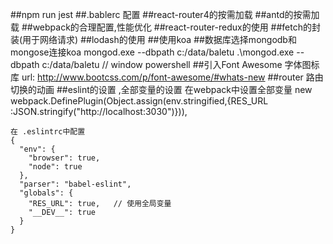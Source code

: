 ##npm run jest 
##.bablerc 配置
##react-router4的按需加载
##antd的按需加载
##webpack的合理配置,性能优化
##react-router-redux的使用
##fetch的封装(用于网络请求)
##lodash的使用
##使用koa
##数据库选择mongodb和mongose连接koa
mongod.exe --dbpath c:/data/baletu
.\mongod.exe --dbpath c:/data/baletu    // window powershell
##引入Font Awesome 字体图标库
url: http://www.bootcss.com/p/font-awesome/#whats-new
##router 路由切换的动画
##eslint的设置 ,全部变量的设置
    在webpack中设置全部变量
    new webpack.DefinePlugin(Object.assign(env.stringified,{RES_URL :JSON.stringify("http://localhost:3030")})),
    
    在 .eslintrc中配置
    {
      "env": {
        "browser": true,
        "node": true
      },
      "parser": "babel-eslint",
      "globals": {
        "RES_URL": true,   // 使用全局变量
        "__DEV__": true
      }
    }